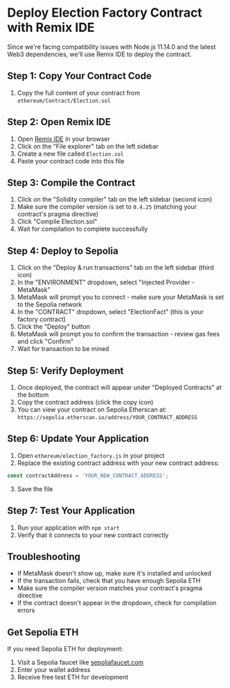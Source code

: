# Deploy Election Factory Contract with Remix IDE

Since we're facing compatibility issues with Node.js 11.14.0 and the latest Web3 dependencies, we'll use Remix IDE to deploy the contract.

## Step 1: Copy Your Contract Code

1. Copy the full content of your contract from `ethereum/Contract/Election.sol`

## Step 2: Open Remix IDE

1. Open [Remix IDE](https://remix.ethereum.org) in your browser
2. Click on the "File explorer" tab on the left sidebar
3. Create a new file called `Election.sol`
4. Paste your contract code into this file

## Step 3: Compile the Contract

1. Click on the "Solidity compiler" tab on the left sidebar (second icon)
2. Make sure the compiler version is set to `0.4.25` (matching your contract's pragma directive)
3. Click "Compile Election.sol"
4. Wait for compilation to complete successfully

## Step 4: Deploy to Sepolia

1. Click on the "Deploy & run transactions" tab on the left sidebar (third icon)
2. In the "ENVIRONMENT" dropdown, select "Injected Provider - MetaMask"
3. MetaMask will prompt you to connect - make sure your MetaMask is set to the Sepolia network
4. In the "CONTRACT" dropdown, select "ElectionFact" (this is your factory contract)
5. Click the "Deploy" button
6. MetaMask will prompt you to confirm the transaction - review gas fees and click "Confirm"
7. Wait for transaction to be mined

## Step 5: Verify Deployment

1. Once deployed, the contract will appear under "Deployed Contracts" at the bottom
2. Copy the contract address (click the copy icon)
3. You can view your contract on Sepolia Etherscan at:
   `https://sepolia.etherscan.io/address/YOUR_CONTRACT_ADDRESS`

## Step 6: Update Your Application

1. Open `ethereum/election_factory.js` in your project
2. Replace the existing contract address with your new contract address:

```javascript
const contractAddress = 'YOUR_NEW_CONTRACT_ADDRESS';
```

3. Save the file

## Step 7: Test Your Application

1. Run your application with `npm start`
2. Verify that it connects to your new contract correctly

## Troubleshooting

- If MetaMask doesn't show up, make sure it's installed and unlocked
- If the transaction fails, check that you have enough Sepolia ETH
- Make sure the compiler version matches your contract's pragma directive
- If the contract doesn't appear in the dropdown, check for compilation errors

## Get Sepolia ETH

If you need Sepolia ETH for deployment:
1. Visit a Sepolia faucet like [sepoliafaucet.com](https://sepoliafaucet.com)
2. Enter your wallet address
3. Receive free test ETH for development 